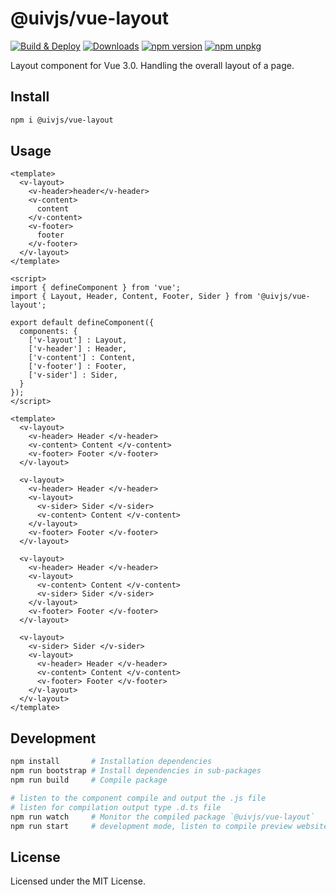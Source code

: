 @uivjs/vue-layout
===

[![Build & Deploy](https://github.com/uivjs/vue-layout/actions/workflows/ci.yml/badge.svg)](https://github.com/uivjs/vue-layout/actions/workflows/ci.yml)
[![Downloads](https://img.shields.io/npm/dm/@uivjs/vue-layout.svg?style=flat)](https://www.npmjs.com/package/@uivjs/vue-layout)
[![npm version](https://img.shields.io/npm/v/@uivjs/vue-layout.svg)](https://www.npmjs.com/package/@uivjs/vue-layout)
[![npm unpkg](https://img.shields.io/badge/Open%20in-unpkg-blue)](https://uiwjs.github.io/npm-unpkg/#/pkg/@uivjs/vue-layout/file/README.md)

Layout component for Vue 3.0. Handling the overall layout of a page.

## Install

```bash
npm i @uivjs/vue-layout
```

## Usage

```vue
<template>
  <v-layout>
    <v-header>header</v-header>
    <v-content>
      content
    </v-content>
    <v-footer>
      footer
    </v-footer>
  </v-layout>
</template>

<script>
import { defineComponent } from 'vue';
import { Layout, Header, Content, Footer, Sider } from '@uivjs/vue-layout';

export default defineComponent({
  components: {
    ['v-layout'] : Layout,
    ['v-header'] : Header,
    ['v-content'] : Content,
    ['v-footer'] : Footer,
    ['v-sider'] : Sider,
  }
});
</script>
```

```vue
<template>
  <v-layout>
    <v-header> Header </v-header>
    <v-content> Content </v-content>
    <v-footer> Footer </v-footer>
  </v-layout>

  <v-layout>
    <v-header> Header </v-header>
    <v-layout>
      <v-sider> Sider </v-sider>
      <v-content> Content </v-content>
    </v-layout>
    <v-footer> Footer </v-footer>
  </v-layout>

  <v-layout>
    <v-header> Header </v-header>
    <v-layout>
      <v-content> Content </v-content>
      <v-sider> Sider </v-sider>
    </v-layout>
    <v-footer> Footer </v-footer>
  </v-layout>

  <v-layout>
    <v-sider> Sider </v-sider>
    <v-layout>
      <v-header> Header </v-header>
      <v-content> Content </v-content>
      <v-footer> Footer </v-footer>
    </v-layout>
  </v-layout>
</template>
```

## Development

```bash
npm install       # Installation dependencies
npm run bootstrap # Install dependencies in sub-packages
npm run build     # Compile package
```

```bash
# listen to the component compile and output the .js file
# listen for compilation output type .d.ts file
npm run watch     # Monitor the compiled package `@uivjs/vue-layout`
npm run start     # development mode, listen to compile preview website instance
```

## License

Licensed under the MIT License.